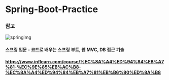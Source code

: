 # Spring-Boot-Practice

### 참고
![springimg](https://github.com/hkPark0616/Spring-Boot-Practice/assets/113004801/25c6b36e-e281-46dc-966b-94c4c0f15419)
#### 스프링 입문 - 코드로 배우는 스프링 부트, 웹 MVC, DB 접근 기술
#### https://www.inflearn.com/course/%EC%8A%A4%ED%94%84%EB%A7%81-%EC%9E%85%EB%AC%B8-%EC%8A%A4%ED%94%84%EB%A7%81%EB%B6%80%ED%8A%B8
